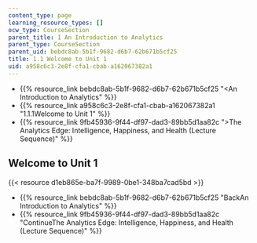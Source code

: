 ```yaml
---
content_type: page
learning_resource_types: []
ocw_type: CourseSection
parent_title: 1 An Introduction to Analytics
parent_type: CourseSection
parent_uid: bebdc8ab-5b1f-9682-d6b7-62b671b5cf25
title: 1.1 Welcome to Unit 1
uid: a958c6c3-2e8f-cfa1-cbab-a162067382a1
---
```


*   {{% resource_link bebdc8ab-5b1f-9682-d6b7-62b671b5cf25 "\<An Introduction to Analytics" %}}
*   {{% resource_link a958c6c3-2e8f-cfa1-cbab-a162067382a1 "1.1.1Welcome to Unit 1" %}}
*   {{% resource_link 9fb45936-9f44-df97-dad3-89bb5d1aa82c "\>The Analytics Edge: Intelligence, Happiness, and Health (Lecture Sequence)" %}}

Welcome to Unit 1
-----------------

{{< resource d1eb865e-ba7f-9989-0be1-348ba7cad5bd >}}

*   {{% resource_link bebdc8ab-5b1f-9682-d6b7-62b671b5cf25 "BackAn Introduction to Analytics" %}}
*   {{% resource_link 9fb45936-9f44-df97-dad3-89bb5d1aa82c "ContinueThe Analytics Edge: Intelligence, Happiness, and Health (Lecture Sequence)" %}}